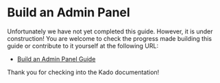 # Build an Admin Panel

Unfortunately we have not yet completed this guide. However, it is under
construction! You are welcome to check the progress made building this guide
or contribute to it yourself at the following URL:

* [Build an Admin Panel Guide](https://git.nullivex.com/kado/kado/issues/43)

Thank you for checking into the Kado documentation!

